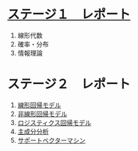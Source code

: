 # [ステージ１　レポート](./stage1/report-stage1.ipynb)

1. 線形代数
1. 確率・分布
1. 情報理論

# ステージ２　レポート

1. [線形回帰モデル](./stage2/report-stage2_01_線形回帰モデル.ipynb)
1. [非線形回帰モデル](./stage2/report-stage2_02_非線形回帰モデル.ipynb)
1. [ロジスティクス回帰モデル](./stage2/report-stage2_03_ロジスティクス回帰モデル.ipynb)
1. [主成分分析](./stage2/report-stage2_04_主成分分析.ipynb)
1. [サポートベクターマシン](./stage2/report-stage2_05_サポートベクターマシン.ipynb)
